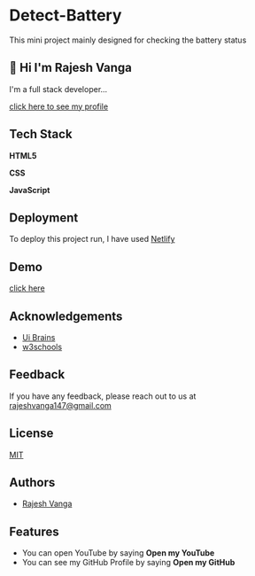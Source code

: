# Detect-Battery

This mini project mainly designed for checking the battery status
## 👋 Hi I'm Rajesh Vanga

I'm a full stack developer...

[click here to see my profile](https://github.com/rajeshvanga147)

  
## Tech Stack

**HTML5**

**CSS**

**JavaScript**
  
## Deployment

To deploy this project run, I have used [Netlify](https://www.netlify.com/)


  
## Demo

[click here](https://detect-battery-status.netlify.app/)

  
## Acknowledgements

 - [Ui Brains](https://www.youtube.com/channel/UC2ss1tjSwPeHxpGz3NaIlaQ)
 - [w3schools](https://www.w3schools.com/)

  
## Feedback

If you have any feedback, please reach out to us at rajeshvanga147@gmail.com

  
## License

[MIT](https://choosealicense.com/licenses/mit/)

  
## Authors

- [Rajesh Vanga](https://github.com/rajeshvanga147)

  
## Features

- You can open YouTube by saying **Open my YouTube**
- You can see my GitHub Profile by saying **Open my GitHub**
  
